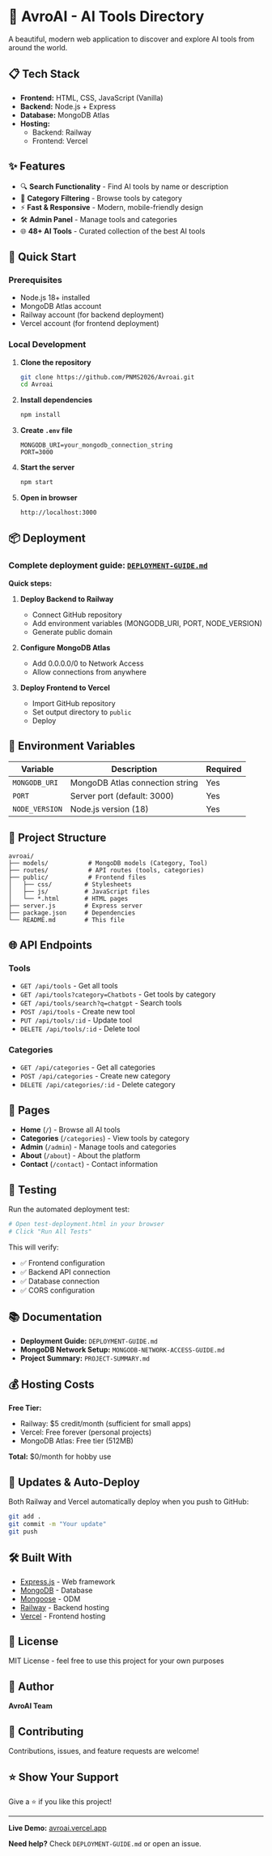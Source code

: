 # 🚀 AvroAI - AI Tools Directory

A beautiful, modern web application to discover and explore AI tools from around the world.

## 📋 Tech Stack

- **Frontend:** HTML, CSS, JavaScript (Vanilla)
- **Backend:** Node.js + Express
- **Database:** MongoDB Atlas
- **Hosting:** 
  - Backend: Railway
  - Frontend: Vercel

## ✨ Features

- 🔍 **Search Functionality** - Find AI tools by name or description
- 📁 **Category Filtering** - Browse tools by category
- ⚡ **Fast & Responsive** - Modern, mobile-friendly design
- 🛠️ **Admin Panel** - Manage tools and categories
- 🌐 **48+ AI Tools** - Curated collection of the best AI tools

## 🚀 Quick Start

### Prerequisites

- Node.js 18+ installed
- MongoDB Atlas account
- Railway account (for backend deployment)
- Vercel account (for frontend deployment)

### Local Development

1. **Clone the repository**
   ```bash
   git clone https://github.com/PNMS2026/Avroai.git
   cd Avroai
   ```

2. **Install dependencies**
   ```bash
   npm install
   ```

3. **Create `.env` file**
   ```env
   MONGODB_URI=your_mongodb_connection_string
   PORT=3000
   ```

4. **Start the server**
   ```bash
   npm start
   ```

5. **Open in browser**
   ```
   http://localhost:3000
   ```

## 📦 Deployment

### Complete deployment guide: [`DEPLOYMENT-GUIDE.md`](./DEPLOYMENT-GUIDE.md)

**Quick steps:**

1. **Deploy Backend to Railway**
   - Connect GitHub repository
   - Add environment variables (MONGODB_URI, PORT, NODE_VERSION)
   - Generate public domain

2. **Configure MongoDB Atlas**
   - Add 0.0.0.0/0 to Network Access
   - Allow connections from anywhere

3. **Deploy Frontend to Vercel**
   - Import GitHub repository
   - Set output directory to `public`
   - Deploy

## 🔧 Environment Variables

| Variable | Description | Required |
|----------|-------------|----------|
| `MONGODB_URI` | MongoDB Atlas connection string | Yes |
| `PORT` | Server port (default: 3000) | Yes |
| `NODE_VERSION` | Node.js version (18) | Yes |

## 📂 Project Structure

```
avroai/
├── models/           # MongoDB models (Category, Tool)
├── routes/           # API routes (tools, categories)
├── public/           # Frontend files
│   ├── css/         # Stylesheets
│   ├── js/          # JavaScript files
│   └── *.html       # HTML pages
├── server.js        # Express server
├── package.json     # Dependencies
└── README.md        # This file
```

## 🌐 API Endpoints

### Tools
- `GET /api/tools` - Get all tools
- `GET /api/tools?category=Chatbots` - Get tools by category
- `GET /api/tools/search?q=chatgpt` - Search tools
- `POST /api/tools` - Create new tool
- `PUT /api/tools/:id` - Update tool
- `DELETE /api/tools/:id` - Delete tool

### Categories
- `GET /api/categories` - Get all categories
- `POST /api/categories` - Create new category
- `DELETE /api/categories/:id` - Delete category

## 🎨 Pages

- **Home** (`/`) - Browse all AI tools
- **Categories** (`/categories`) - View tools by category
- **Admin** (`/admin`) - Manage tools and categories
- **About** (`/about`) - About the platform
- **Contact** (`/contact`) - Contact information

## 🧪 Testing

Run the automated deployment test:

```bash
# Open test-deployment.html in your browser
# Click "Run All Tests"
```

This will verify:
- ✅ Frontend configuration
- ✅ Backend API connection
- ✅ Database connection
- ✅ CORS configuration

## 📚 Documentation

- **Deployment Guide:** `DEPLOYMENT-GUIDE.md`
- **MongoDB Network Setup:** `MONGODB-NETWORK-ACCESS-GUIDE.md`
- **Project Summary:** `PROJECT-SUMMARY.md`

## 💰 Hosting Costs

**Free Tier:**
- Railway: $5 credit/month (sufficient for small apps)
- Vercel: Free forever (personal projects)
- MongoDB Atlas: Free tier (512MB)

**Total:** $0/month for hobby use

## 🔄 Updates & Auto-Deploy

Both Railway and Vercel automatically deploy when you push to GitHub:

```bash
git add .
git commit -m "Your update"
git push
```

## 🛠️ Built With

- [Express.js](https://expressjs.com/) - Web framework
- [MongoDB](https://www.mongodb.com/) - Database
- [Mongoose](https://mongoosejs.com/) - ODM
- [Railway](https://railway.app/) - Backend hosting
- [Vercel](https://vercel.com/) - Frontend hosting

## 📄 License

MIT License - feel free to use this project for your own purposes

## 👤 Author

**AvroAI Team**

## 🤝 Contributing

Contributions, issues, and feature requests are welcome!

## ⭐ Show Your Support

Give a ⭐️ if you like this project!

---

**Live Demo:** [avroai.vercel.app](https://avroai.vercel.app)

**Need help?** Check `DEPLOYMENT-GUIDE.md` or open an issue.
